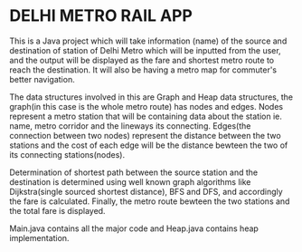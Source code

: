 # DELHI METRO RAIL APP

This is a Java project which will take information (name) of the source and destination of station of Delhi Metro which will be inputted from the user, and the output will be displayed as the fare and shortest metro route to reach the destination. It will also be having a metro map for commuter's better navigation.

The data structures involved in this are Graph and Heap data structures, the graph(in this case is the whole metro route) has nodes and edges. Nodes represent a metro station that will be containing data about the station ie. name, metro corridor and the lineways its connecting. Edges(the connection between two nodes) represent the distance between the two stations and the cost of each edge will be the distance bewteen the two of its connecting stations(nodes).

Determination of shortest path between the source station and the destination is determined using well known graph algorithms like Dijkstra(single sourced shortest distance), BFS and DFS, and accordingly the fare is calculated. Finally, the metro route bewteen the two stations and the total fare is displayed.

Main.java contains all the major code and Heap.java contains heap implementation.
	


